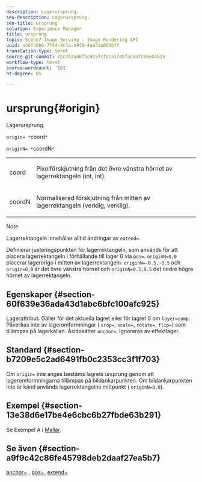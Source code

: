 ```yaml
---
description: Lagerursprung.
seo-description: Lagerursprung.
seo-title: ursprung
solution: Experience Manager
title: ursprung
topic: Scene7 Image Serving - Image Rendering API
uuid: a36fc0b6-7744-4c1c-b9f8-4aa31a886bff
translation-type: tm+mt
source-git-commit: 7bc7b3a86fbcdc57cfdc31745fae3afc06e44b15
workflow-type: tm+mt
source-wordcount: '161'
ht-degree: 0%

---
```



# ursprung{#origin}

Lagerursprung.

`origin= *`coord`*`

`originN= *`coordN`*`

<table id="simpletable_A270FD92B1E841FE81F5AB300351FE01"> 
 <tr class="strow"> 
  <td class="stentry"> <p><span class="varname"> coord</span> </p></td> 
  <td class="stentry"> <p>Pixelförskjutning från det övre vänstra hörnet av lagerrektangeln (int, int). </p></td> 
 </tr> 
 <tr class="strow"> 
  <td class="stentry"> <p><span class="varname"> coordN</span> </p></td> 
  <td class="stentry"> <p>Normaliserad förskjutning från mitten av lagerrektangeln (verklig, verklig). </p></td> 
 </tr> 
</table>

>[!NOTE]
>
>Lagerrektangeln innehåller alltid ändringar av `extend=`.

Definierar justeringspunkten för lagerrektangeln, som används för att placera lagerrektangeln i förhållande till lager 0 via `pos=`. `originN=0,0` placerar lagerorigo i mitten av lagerrektangeln. `originN=-0.5,-0.5` och  `origin=0,0` är det övre vänstra hörnet och  `originN=0.5,0.5` det nedre högra hörnet av lagerrektangeln.

## Egenskaper {#section-60f639e36ada43d1abc6bfc100afc925}

Lagerattribut. Gäller för det aktuella lagret eller för lagret 0 om `layer=comp`. Påverkas inte av lageromformningar ( `crop=`, `scale=`, `rotate=`, `flip=`) som tillämpas på lagerkällan. Åsidosätter `anchor=`. Ignoreras av effektlager.

## Standard {#section-b7209e5c2ad6491fb0c2353cc3f1f703}

Om `origin=` inte anges bestäms lagrets ursprung genom att lageromformningarna tillämpas på bildankarpunkten. Om bildankarpunkten inte är känd används lagerrektangelns mittpunkt ( `originN=0,0`).

## Exempel {#section-13e38d6e17be4e6cbc6b27fbde63b291}

Se Exempel A i [Mallar](../../../../../is-api/http-ref/image-serving-api-ref/c-http-protocol-reference/c-templates/c-templates.md#concept-3cd2d2adae0e41b2979b9640244d4d3e).

## Se även {#section-a9f9c42c86fe45798deb2daaf27ea5b7}

[anchor=](../../../../../is-api/http-ref/image-serving-api-ref/c-http-protocol-reference/c-command-reference/r-anchor.md#reference-6661e548ab284b82828d8d94c8ddeb7c) ,  [pos=](../../../../../is-api/http-ref/image-serving-api-ref/c-http-protocol-reference/c-command-reference/r-pos.md#reference-65de948f4b404f1182b22119ca332143),  [extend=](../../../../../is-api/http-ref/image-serving-api-ref/c-http-protocol-reference/c-command-reference/r-extend.md#reference-7e9156beb285459d830e2d56782a74ac)
